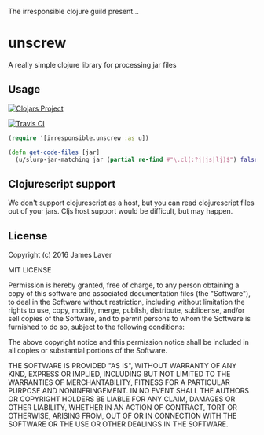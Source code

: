 The irresponsible clojure guild present...

# unscrew

A really simple clojure library for processing jar files

## Usage

[![Clojars Project](http://clojars.org/irresponsible/unscrew/latest-version.svg)](http://clojars.org/irresponsible/unscrew)

[![Travis CI](https://travis-ci.org/irresponsible/unscrew.svg?branch=master)](https://travis-ci.org/irresponsible/unscrew)

```clj
(require '[irresponsible.unscrew :as u])

(defn get-code-files [jar]
  (u/slurp-jar-matching jar (partial re-find #"\.cl(:?j|js|lj)$") false))
```

## Clojurescript support

We don't support clojurescript as a host, but you can read clojurescript files
out of your jars. Cljs host support would be difficult, but may happen.

## License

Copyright (c) 2016 James Laver

MIT LICENSE

Permission is hereby granted, free of charge, to any person obtaining a copy of this software and associated documentation files (the "Software"), to deal in the Software without restriction, including without limitation the rights to use, copy, modify, merge, publish, distribute, sublicense, and/or sell copies of the Software, and to permit persons to whom the Software is furnished to do so, subject to the following conditions:

The above copyright notice and this permission notice shall be included in all copies or substantial portions of the Software.

THE SOFTWARE IS PROVIDED "AS IS", WITHOUT WARRANTY OF ANY KIND, EXPRESS OR IMPLIED, INCLUDING BUT NOT LIMITED TO THE WARRANTIES OF MERCHANTABILITY, FITNESS FOR A PARTICULAR PURPOSE AND NONINFRINGEMENT. IN NO EVENT SHALL THE AUTHORS OR COPYRIGHT HOLDERS BE LIABLE FOR ANY CLAIM, DAMAGES OR OTHER LIABILITY, WHETHER IN AN ACTION OF CONTRACT, TORT OR OTHERWISE, ARISING FROM, OUT OF OR IN CONNECTION WITH THE SOFTWARE OR THE USE OR OTHER DEALINGS IN THE SOFTWARE.
